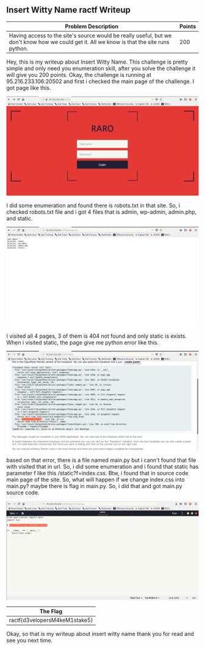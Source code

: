 ## Insert Witty Name ractf Writeup

| Problem Description | Points |
| ------------------- | ------ |
| Having access to the site's source would be really useful, but we don't know how we could get it. All we know is that the site runs python. | 200 |

Hey, this is my writeup about Insert Witty Name. This challenge is pretty simple and only need you enumeration skill, after you solve the challenge it will give you 200 points. Okay, the challenge is running at 95.216.233.106:20502 and first i checked the main page of the challenge. I got page like this.

![](images/1.png)

I did some enumeration and found there is robots.txt in that site. So, i checked robots.txt file and i got 4 files that is admin, wp-admin, admin.php, and static.

![](images/2.png)

I visited all 4 pages, 3 of them is 404 not found and only static is exists. When i visited static, the page give me python error like this.

![](images/3.png)

based on that error, there is a file named main.py but i cann't found that file with visited that in url. So, i did some enumeration and i found that static has parameter f like this /static?f=index.css. Btw, i found that in source code main page of the site. So, what will happen if we change index.css into main.py? maybe there is flag in main.py. So, i did that and got main.py source code.

![](images/4.png)

| The Flag |
| -------- |
| ractf{d3velopersM4keM1stake5} |

Okay, so that is my writeup about insert witty name thank you for read and see you next time.